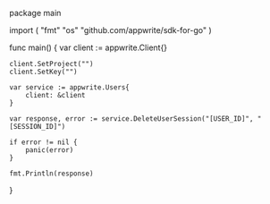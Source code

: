package main

import (
    "fmt"
    "os"
    "github.com/appwrite/sdk-for-go"
)

func main() {
    var client := appwrite.Client{}

    client.SetProject("")
    client.SetKey("")

    var service := appwrite.Users{
        client: &client
    }

    var response, error := service.DeleteUserSession("[USER_ID]", "[SESSION_ID]")

    if error != nil {
        panic(error)
    }

    fmt.Println(response)
}